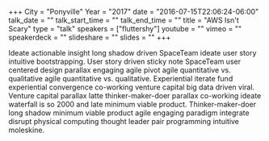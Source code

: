 +++
City = "Ponyville"
Year = "2017"
date = "2016-07-15T22:06:24-06:00"
talk_date = ""
talk_start_time = ""
talk_end_time = ""
title = "AWS Isn't Scary"
type = "talk"
speakers = ["fluttershy"]
youtube = ""
vimeo = ""
speakerdeck = ""
slideshare = ""
slides = ""
+++

Ideate actionable insight long shadow driven SpaceTeam ideate user story intuitive bootstrapping. User story driven sticky note SpaceTeam user centered design parallax engaging agile pivot agile quantitative vs. qualitative agile quantitative vs. qualitative. Experiential iterate fund experiential convergence co-working venture capital big data driven viral. Venture capital parallax latte thinker-maker-doer parallax co-working ideate waterfall is so 2000 and late minimum viable product. Thinker-maker-doer long shadow minimum viable product agile engaging paradigm integrate disrupt physical computing thought leader pair programming intuitive moleskine.
